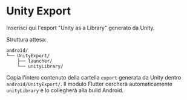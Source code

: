 # Unity Export

Inserisci qui l'export "Unity as a Library" generato da Unity.

Struttura attesa:

```
android/
└── UnityExport/
    ├── launcher/
    └── unityLibrary/
```

Copia l'intero contenuto della cartella `export` generata da Unity dentro `android/UnityExport/`. Il modulo Flutter cercherà automaticamente `unityLibrary` e lo collegherà alla build Android.
